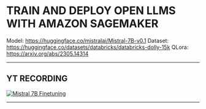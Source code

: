 # TRAIN AND DEPLOY OPEN LLMS WITH AMAZON SAGEMAKER

Model: <https://huggingface.co/mistralai/Mistral-7B-v0.1>
Dataset: <https://huggingface.co/datasets/databricks/databricks-dolly-15k>
QLora: <https://arxiv.org/abs/2305.14314>

---

## YT RECORDING

[![Mistral 7B Finetuning](https://img.youtube.com/vi/npLSKjdJlpo/0.jpg)](https://youtu.be/npLSKjdJlpo)

---
